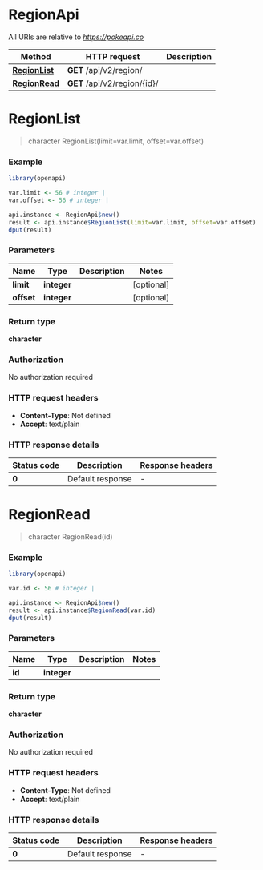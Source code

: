 # RegionApi

All URIs are relative to *https://pokeapi.co*

Method | HTTP request | Description
------------- | ------------- | -------------
[**RegionList**](RegionApi.md#RegionList) | **GET** /api/v2/region/ | 
[**RegionRead**](RegionApi.md#RegionRead) | **GET** /api/v2/region/{id}/ | 


# **RegionList**
> character RegionList(limit=var.limit, offset=var.offset)



### Example
```R
library(openapi)

var.limit <- 56 # integer | 
var.offset <- 56 # integer | 

api.instance <- RegionApi$new()
result <- api.instance$RegionList(limit=var.limit, offset=var.offset)
dput(result)
```

### Parameters

Name | Type | Description  | Notes
------------- | ------------- | ------------- | -------------
 **limit** | **integer**|  | [optional] 
 **offset** | **integer**|  | [optional] 

### Return type

**character**

### Authorization

No authorization required

### HTTP request headers

 - **Content-Type**: Not defined
 - **Accept**: text/plain

### HTTP response details
| Status code | Description | Response headers |
|-------------|-------------|------------------|
| **0** | Default response |  -  |

# **RegionRead**
> character RegionRead(id)



### Example
```R
library(openapi)

var.id <- 56 # integer | 

api.instance <- RegionApi$new()
result <- api.instance$RegionRead(var.id)
dput(result)
```

### Parameters

Name | Type | Description  | Notes
------------- | ------------- | ------------- | -------------
 **id** | **integer**|  | 

### Return type

**character**

### Authorization

No authorization required

### HTTP request headers

 - **Content-Type**: Not defined
 - **Accept**: text/plain

### HTTP response details
| Status code | Description | Response headers |
|-------------|-------------|------------------|
| **0** | Default response |  -  |

